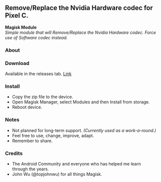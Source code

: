 ## Remove/Replace the Nvidia Hardware codec for Pixel C.

**Magisk Module**  
_Simple module that will Remove/Replace the Nvidia Hardware codec. Force use of Software codec instead._

### About

### Download
Available in the releases tab. [Link](https://github.com/ipdev99/mModule_dragon_sw_codec/releases)

### Install
- Copy the zip file to the device.
- Open Magisk Manager, select Modules and then Install from storage.
- Reboot device.

### Notes
- Not planned for long-term support. _(Currently used as a work-a-round.)_
- Feel free to use, change, improve, adapt.  
- Remember to share.  

### Credits
- The Android Community and everyone who has helped me learn through the years.
- John Wu (@topjohnwu) for all things Magisk.
